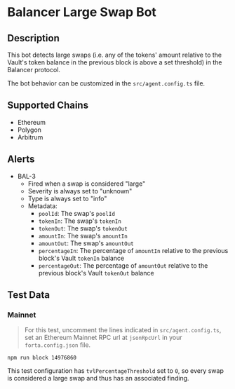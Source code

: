 # Balancer Large Swap Bot

## Description

This bot detects large swaps (i.e. any of the tokens' amount relative to the Vault's token balance in the previous
block is above a set threshold) in the Balancer protocol.

The bot behavior can be customized in the `src/agent.config.ts` file.

## Supported Chains

- Ethereum
- Polygon
- Arbitrum

## Alerts

- BAL-3
  - Fired when a swap is considered "large"
  - Severity is always set to "unknown"
  - Type is always set to "info"
  - Metadata:
    - `poolId`: The swap's `poolId`
    - `tokenIn`: The swap's `tokenIn`
    - `tokenOut`: The swap's `tokenOut`
    - `amountIn`: The swap's `amountIn`
    - `amountOut`: The swap's `amountOut`
    - `percentageIn`: The percentage of `amountIn` relative to the previous block's Vault `tokenIn` balance
    - `percentageOut`: The percentage of `amountOut` relative to the previous block's Vault `tokenOut` balance

## Test Data

### Mainnet

> For this test, uncomment the lines indicated in `src/agent.config.ts`, set an Ethereum Mainnet RPC url at `jsonRpcUrl` in your
`forta.config.json` file.

```
npm run block 14976860
```

This test configuration has `tvlPercentageThreshold` set to `0`, so every swap is considered a large swap and thus has
an associated finding.
